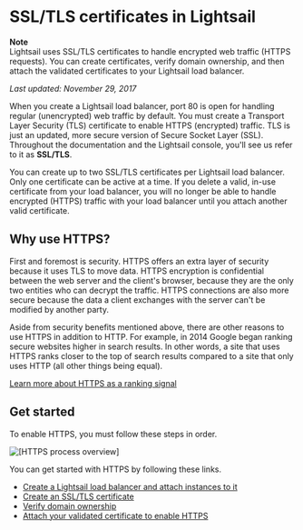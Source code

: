 # SSL/TLS certificates in Lightsail<a name="understanding-tls-ssl-certificates-in-lightsail-https"></a>

**Note**  
Lightsail uses SSL/TLS certificates to handle encrypted web traffic \(HTTPS requests\)\. You can create certificates, verify domain ownership, and then attach the validated certificates to your Lightsail load balancer\.

 *Last updated: November 29, 2017* 

When you create a Lightsail load balancer, port 80 is open for handling regular \(unencrypted\) web traffic by default\. You must create a Transport Layer Security \(TLS\) certificate to enable HTTPS \(encrypted\) traffic\. TLS is just an updated, more secure version of Secure Socket Layer \(SSL\)\. Throughout the documentation and the Lightsail console, you'll see us refer to it as **SSL/TLS**\.

You can create up to two SSL/TLS certificates per Lightsail load balancer\. Only one certificate can be active at a time\. If you delete a valid, in\-use certificate from your load balancer, you will no longer be able to handle encrypted \(HTTPS\) traffic with your load balancer until you attach another valid certificate\.

## Why use HTTPS?<a name="why-use-https"></a>

First and foremost is security\. HTTPS offers an extra layer of security because it uses TLS to move data\. HTTPS encryption is confidential between the web server and the client's browser, because they are the only two entities who can decrypt the traffic\. HTTPS connections are also more secure because the data a client exchanges with the server can't be modified by another party\.

Aside from security benefits mentioned above, there are other reasons to use HTTPS in addition to HTTP\. For example, in 2014 Google began ranking secure websites higher in search results\. In other words, a site that uses HTTPS ranks closer to the top of search results compared to a site that only uses HTTP \(all other things being equal\)\.

 [Learn more about HTTPS as a ranking signal](https://webmasters.googleblog.com/2014/08/https-as-ranking-signal.html) 

## Get started<a name="https-get-started"></a>

To enable HTTPS, you must follow these steps in order\.

![\[HTTPS process overview\]](https://d9yljz1nd5001.cloudfront.net/en_us/1cade0c7e07039bf59652df47a09d228/images/create-https-load-balancer-process-summary.png)

You can get started with HTTPS by following these links\.
+  [Create a Lightsail load balancer and attach instances to it](create-lightsail-load-balancer-and-attach-lightsail-instances.md) 
+  [Create an SSL/TLS certificate](create-tls-ssl-certificate-and-attach-to-lightsail-load-balancer-https.md) 
+  [Verify domain ownership](verify-tls-ssl-certificate-using-dns-cname-https.md) 
+  [Attach your validated certificate to enable HTTPS](attach-validated-certificate-to-load-balancer.md) 